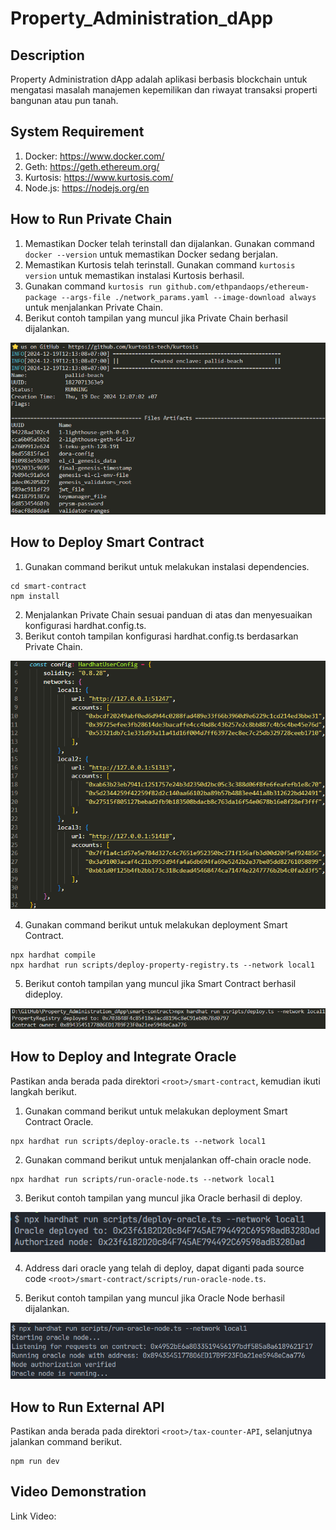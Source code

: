 # Property_Administration_dApp

## Description
Property Administration dApp adalah aplikasi berbasis blockchain untuk mengatasi masalah  manajemen kepemilikan dan riwayat transaksi properti bangunan atau pun tanah.

## System Requirement
1. Docker: https://www.docker.com/
2. Geth: https://geth.ethereum.org/
3. Kurtosis: https://www.kurtosis.com/
4. Node.js: https://nodejs.org/en

## How to Run Private Chain
1. Memastikan Docker telah terinstall dan dijalankan. Gunakan command `docker --version` untuk memastikan Docker sedang berjalan.
2. Memastikan Kurtosis telah terinstall. Gunakan command `kurtosis version` untuk memastikan instalasi Kurtosis berhasil.
3. Gunakan command `kurtosis run github.com/ethpandaops/ethereum-package --args-file ./network_params.yaml --image-download always` untuk menjalankan Private Chain.
4. Berikut contoh tampilan yang muncul jika Private Chain berhasil dijalankan.

![run private chain](images/run-private-chain.png)

## How to Deploy Smart Contract
1. Gunakan command berikut untuk melakukan instalasi dependencies.
```
cd smart-contract
npm install
```
2. Menjalankan Private Chain sesuai panduan di atas dan menyesuaikan konfigurasi hardhat.config.ts.
3. Berikut contoh tampilan konfigurasi hardhat.config.ts berdasarkan Private Chain.

![hardhat configuration](images/hardhat-configuration.png)

4. Gunakan command berikut untuk melakukan deployment Smart Contract.
```
npx hardhat compile
npx hardhat run scripts/deploy-property-registry.ts --network local1
```
5. Berikut contoh tampilan yang muncul jika Smart Contract berhasil dideploy.

![deploy smart contract](images/deploy-smart-contract.png)

## How to Deploy and Integrate Oracle
Pastikan anda berada pada direktori `<root>/smart-contract`, kemudian ikuti langkah berikut.
1. Gunakan command berikut untuk melakukan deployment Smart Contract Oracle.
```
npx hardhat run scripts/deploy-oracle.ts --network local1
```
2. Gunakan command berikut untuk menjalankan off-chain oracle node.
```
npx hardhat run scripts/run-oracle-node.ts --network local1
```
3. Berikut contoh tampilan yang muncul jika Oracle berhasil di deploy.

![deploy oracle](images/deploy-oracle-smart-contract.png)

4. Address dari oracle yang telah di deploy, dapat diganti pada source code `<root>/smart-contract/scripts/run-oracle-node.ts`.

5. Berikut contoh tampilan yang muncul jika Oracle Node berhasil dijalankan.

![oracle node running](images/oracle-node-running.png)

## How to Run External API
Pastikan anda berada pada direktori `<root>/tax-counter-API`, selanjutnya jalankan command berikut.
```
npm run dev
```

## Video Demonstration
Link Video: 